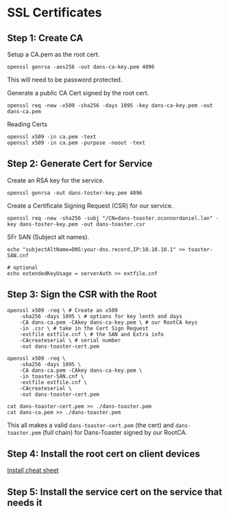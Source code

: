 # SSL Certificates

## Step 1: Create CA

Setup a CA.pem as the root cert.

```shell
openssl genrsa -aes256 -out dans-ca-key.pem 4096
```

This will need to be password protected.

Generate a public CA Cert signed by the root cert.

```shell
openssl req -new -x509 -sha256 -days 1095 -key dans-ca-key.pem -out dans-ca.pem
```

Reading Certs

``` shell 
openssl x509 -in ca.pem -text
openssl x509 -in ca.pem -purpose -noout -text
```

## Step 2: Generate Cert for Service

Create an RSA key for the service.

```shell
openssl genrsa -out dans-toster-key.pem 4096
```

Create a Certificate Signing Request (CSR) for our service.

```shell
openssl req -new -sha256 -subj "/CN=dans-toaster.oconnordaniel.lan" -key dans-toster-key.pem -out dans-toaster.csr
```

SFr SAN (Subject alt names).

``` shell
echo "subjectAltName=DNS:your-dns.record,IP:10.10.10.1" >> toaster-SAN.cnf
```

``` shell
# optional
echo extendedKeyUsage = serverAuth >> extfile.cnf
```

## Step 3: Sign the CSR with the Root

``` shell
openssl x509 -req \ # Create an x509
    -sha256 -days 1095 \ # options for key lenth and days
    -CA dans-ca.pem -CAkey dans-ca-key.pem \ # our RootCA keys
    -in .csr \ # take in the Cert Sign Request
    -extfile extfile.cnf \ # the SAN and Extra info
    -CAcreateserial \ # serial number
    -out dans-toaster-cert.pem 

openssl x509 -req \ 
    -sha256 -days 1095 \ 
    -CA dans-ca.pem -CAkey dans-ca-key.pem \ 
    -in toaster-SAN.cnf \ 
    -extfile extfile.cnf \ 
    -CAcreateserial \ 
    -out dans-toaster-cert.pem 
```

``` shell
cat dans-toaster-cert.pem >> ./dans-toaster.pem
cat dans-ca.pem >> ./dans-toaster.pem
```

This all makes a valid `dans-toaster-cert.pem` (the cert) and `dans-toaster.pem` (full chain) for Dans-Toaster signed by our RootCA.

## Step 4: Install the root cert on client devices

[Install cheat sheet](https://github.com/ChristianLempa/cheat-sheets/blob/main/misc/ssl-certs.md#install-the-ca-cert-as-a-trusted-root-ca)

## Step 5: Install the service cert on the service that needs it
